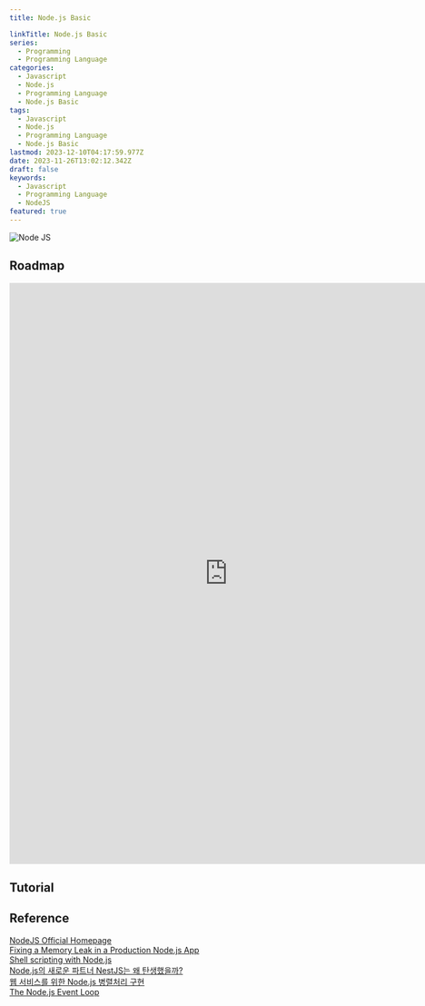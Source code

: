 ```yaml
---
title: Node.js Basic

linkTitle: Node.js Basic
series:
  - Programming
  - Programming Language
categories:
  - Javascript
  - Node.js
  - Programming Language
  - Node.js Basic
tags:
  - Javascript
  - Node.js
  - Programming Language
  - Node.js Basic
lastmod: 2023-12-10T04:17:59.977Z
date: 2023-11-26T13:02:12.342Z
draft: false
keywords:
  - Javascript
  - Programming Language
  - NodeJS
featured: true
---
```


![Node JS](media/images/node-js.png "https://zdnet.co.kr/view/?no=20220421181628")

## Roadmap

<p align="center">
<iframe width="768" height="1024" src="https://roadmap.sh/nodejs?s=652b754df43a58c923ce9d26" frameborder="0" allow="accelerometer; autoplay; encrypted-media; gyroscope; picture-in-picture" allowfullscreen></iframe>
</p>

## Tutorial

## Reference

[NodeJS Official Homepage](https://nodejs.org/en)  
[Fixing a Memory Leak in a Production Node.js App](https://kentcdodds.com/blog/fixing-a-memory-leak-in-a-production-node-js-app)  
[Shell scripting with Node.js](https://exploringjs.com/nodejs-shell-scripting/toc.html)  
[Node.js의 새로운 파트너 NestJS는 왜 탄생했을까?](https://yozm.wishket.com/magazine/detail/2215/)  
[웹 서비스를 위한 Node.js 병렬처리 구현](https://yozm.wishket.com/magazine/detail/1556/)  
[The Node.js Event Loop](https://blog.platformatic.dev/the-nodejs-event-loop)
